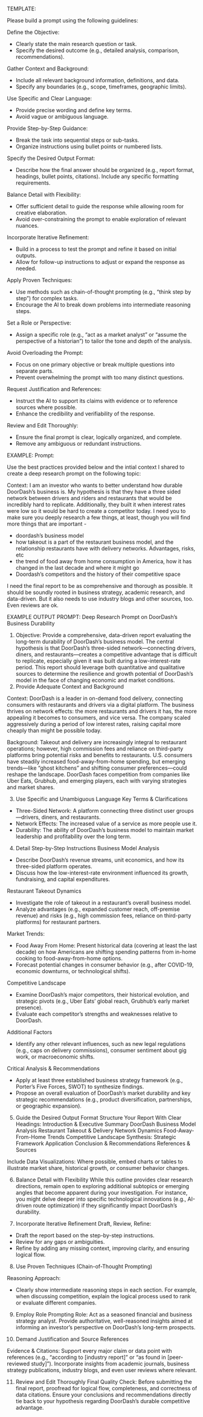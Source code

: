 TEMPLATE:

Please build a prompt using the following guidelines:

Define the Objective: 
- Clearly state the main research question or task.
- Specify the desired outcome (e.g., detailed analysis, comparison, recommendations).

Gather Context and Background:
- Include all relevant background information, definitions, and data.
- Specify any boundaries (e.g., scope, timeframes, geographic limits).

Use Specific and Clear Language:
- Provide precise wording and define key terms.
- Avoid vague or ambiguous language.

Provide Step-by-Step Guidance:
- Break the task into sequential steps or sub-tasks.
- Organize instructions using bullet points or numbered lists.

Specify the Desired Output Format:
- Describe how the final answer should be organized (e.g., report format, headings, bullet points, citations).
Include any specific formatting requirements.

Balance Detail with Flexibility:
- Offer sufficient detail to guide the response while allowing room for creative elaboration.
- Avoid over-constraining the prompt to enable exploration of relevant nuances.

Incorporate Iterative Refinement:
- Build in a process to test the prompt and refine it based on initial outputs.
- Allow for follow-up instructions to adjust or expand the response as needed.

Apply Proven Techniques:
- Use methods such as chain-of-thought prompting (e.g., “think step by step”) for complex tasks.
- Encourage the AI to break down problems into intermediate reasoning steps.

Set a Role or Perspective:
- Assign a specific role (e.g., “act as a market analyst” or “assume the perspective of a historian”) to tailor the tone and depth of the analysis.

Avoid Overloading the Prompt:
- Focus on one primary objective or break multiple questions into separate parts.
- Prevent overwhelming the prompt with too many distinct questions.

Request Justification and References:
- Instruct the AI to support its claims with evidence or to reference sources where possible.
- Enhance the credibility and verifiability of the response.

Review and Edit Thoroughly:
- Ensure the final prompt is clear, logically organized, and complete.
- Remove any ambiguous or redundant instructions.


EXAMPLE:
Prompt: 

Use the best practices provided below and the intial context I shared to create a deep research prompt on the following topic:

Context: 
I am an investor who wants to better understand how durable DoorDash’s business is. My hypothesis is that they have a three sided network between drivers and riders and restaurants that would be incredibly hard to replicate. Additionally, they built it when interest rates were low so it would be hard to create a competitor today. I need you to make sure you deeply research a few things, at least, though you will find more things that are important - 
- doordash’s business model  
-  how takeout is a part of the restaurant business model, and the relationship restaurants have with delivery networks. Advantages, risks, etc  
- the trend of food away from home consumption in America, how it has changed in the last decade and where it might go 
- Doordash’s competitors and the history of their competitive space   

I need the final report to be as comprehensive and thorough as possible. It should be soundly rooted in business strategy, academic research, and data-driven. But it also needs to use industry blogs and other sources, too. Even reviews are ok.

EXAMPLE OUTPUT PROMPT:
Deep Research Prompt on DoorDash’s Business Durability
1.  Objective:
Provide a comprehensive, data-driven report evaluating the long-term durability of DoorDash’s business model. The central hypothesis is that DoorDash’s three-sided network—connecting drivers, diners, and restaurants—creates a competitive advantage that is difficult to replicate, especially given it was built during a low-interest-rate period. This report should leverage both quantitative and qualitative sources to determine the resilience and growth potential of DoorDash’s model in the face of changing economic and market conditions.
2. Provide Adequate Context and Background

Context: 
DoorDash is a leader in on-demand food delivery, connecting consumers with restaurants and drivers via a digital platform.
The business thrives on network effects: the more restaurants and drivers it has, the more appealing it becomes to consumers, and vice versa.
The company scaled aggressively during a period of low interest rates, raising capital more cheaply than might be possible today.

Background:
Takeout and delivery are increasingly integral to restaurant operations; however, high commission fees and reliance on third-party platforms bring potential risks and benefits to restaurants.
U.S. consumers have steadily increased food-away-from-home spending, but emerging trends—like “ghost kitchens” and shifting consumer preferences—could reshape the landscape.
DoorDash faces competition from companies like Uber Eats, Grubhub, and emerging players, each with varying strategies and market shares.

3. Use Specific and Unambiguous Language
Key Terms & Clarifications
- Three-Sided Network: A platform connecting three distinct user groups—drivers, diners, and restaurants.
- Network Effects: The increased value of a service as more people use it.
- Durability: The ability of DoorDash’s business model to maintain market leadership and profitability over the long term.

4. Detail Step-by-Step Instructions
Business Model Analysis
- Describe DoorDash’s revenue streams, unit economics, and how its three-sided platform operates.
- Discuss how the low-interest-rate environment influenced its growth, fundraising, and capital expenditures.

Restaurant Takeout Dynamics
- Investigate the role of takeout in a restaurant’s overall business model.
- Analyze advantages (e.g., expanded customer reach, off-premise revenue) and risks (e.g., high commission fees, reliance on third-party platforms) for restaurant partners.

Market Trends: 
- Food Away From Home: Present historical data (covering at least the last decade) on how Americans are shifting spending patterns from in-home cooking to food-away-from-home options.
- Forecast potential changes in consumer behavior (e.g., after COVID-19, economic downturns, or technological shifts).

Competitive Landscape
- Examine DoorDash’s major competitors, their historical evolution, and strategic pivots (e.g., Uber Eats’ global reach, Grubhub’s early market presence).
- Evaluate each competitor’s strengths and weaknesses relative to DoorDash.

Additional Factors
- Identify any other relevant influences, such as new legal regulations (e.g., caps on delivery commissions), consumer sentiment about gig work, or macroeconomic shifts.

Critical Analysis & Recommendations
- Apply at least three established business strategy framework (e.g., Porter’s Five Forces, SWOT) to synthesize findings.
- Propose an overall evaluation of DoorDash’s market durability and key strategic recommendations (e.g., product diversification, partnerships, or geographic expansion).

5. Guide the Desired Output Format
Structure Your Report With Clear Headings:
Introduction & Executive Summary
DoorDash Business Model Analysis
Restaurant Takeout & Delivery Network Dynamics
Food-Away-From-Home Trends
Competitive Landscape
Synthesis: Strategic Framework Application
Conclusion & Recommendations
References & Sources

Include Data Visualizations:
Where possible, embed charts or tables to illustrate market share, historical growth, or consumer behavior changes.

6. Balance Detail with Flexibility
While this outline provides clear research directions, remain open to exploring additional subtopics or emerging angles that become apparent during your investigation. For instance, you might delve deeper into specific technological innovations (e.g., AI-driven route optimization) if they significantly impact DoorDash’s durability.

7. Incorporate Iterative Refinement
Draft, Review, Refine:
- Draft the report based on the step-by-step instructions.
- Review for any gaps or ambiguities.
- Refine by adding any missing context, improving clarity, and ensuring logical flow.

8. Use Proven Techniques (Chain-of-Thought Prompting)

Reasoning Approach:
- Clearly show intermediate reasoning steps in each section. For example, when discussing competition, explain the logical process used to rank or evaluate different companies.

9. Employ Role Prompting
Role: Act as a seasoned financial and business strategy analyst. Provide authoritative, well-reasoned insights aimed at informing an investor’s perspective on DoorDash’s long-term prospects.

10. Demand Justification and Source References

Evidence & Citations:
Support every major claim or data point with references (e.g., “according to [industry report]” or “as found in [peer-reviewed study]”).
Incorporate insights from academic journals, business strategy publications, industry blogs, and even user reviews where relevant.

11. Review and Edit Thoroughly
Final Quality Check:
Before submitting the final report, proofread for logical flow, completeness, and correctness of data citations.
Ensure your conclusions and recommendations directly tie back to your hypothesis regarding DoorDash’s durable competitive advantage.





